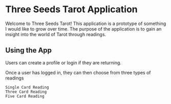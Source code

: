 # Three Seeds Tarot Application
Welcome to Three Seeds Tarot! This application is a prototype of something I would like to grow over time. The purpose of the application is to gain an insight into the world of Tarot through readings. 
## Using the App
Users can create a profile or login if they are returning.

Once a user has logged in, they can then choose from three types of readings
```
Single Card Reading
Three Card Reading
Five Card Reading
```